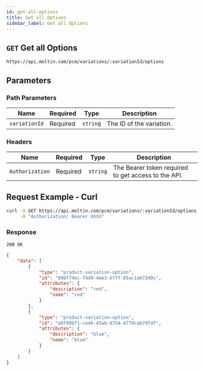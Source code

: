 ```yaml
---
id: get-all-options
title: Get all Options
sidebar_label: Get all Options
---
```


## `GET` Get all Options

```http
https://api.moltin.com/pcm/variations/:variationId/options
```

## Parameters

### Path Parameters

| Name | Required | Type | Description |
| --- | --- | --- | --- |
| `variationId` | Required | `string` | The ID of the variation. |


### Headers

| Name | Required | Type | Description |
| --- | --- | --- | --- |
| `Authorization` | Required | `string` | The Bearer token required to get access to the API. |

## Request Example - Curl

```bash
curl -X GET https://api.moltin.com/pcm/variations/:variationId/options \
     -H "Authorization: Bearer XXXX"

```

### Response

`200 OK`

```json
{
    "data": [
        {
            "type": "product-variation-option",
            "id": "806f74ec-f4d9-4ee3-b7ff-85ac1a67240c",
            "attributes": {
                "description": "red",
                "name": "red"
            }
        },
        {
            "type": "product-variation-option",
            "id": "a9f00bf1-ce46-45ab-8754-4779cab79fdf",
            "attributes": {
                "description": "blue",
                "name": "blue"
            }
        }
    ]
}
```
